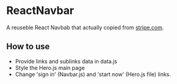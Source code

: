 # ReactNavbar
A reuseble React Navbab that actually copied from [stripe.com][tripe].

## How to use
* Provide links and sublinks data in data.js
* Style the Hero.js main page
* Change 'sign in' (Navbar.js) and 'start now' (Hero.js file) links.


[tripe]: https://stripe.com/
